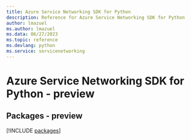 ```yaml
---
title: Azure Service Networking SDK for Python
description: Reference for Azure Service Networking SDK for Python
author: lmazuel
ms.author: lmazuel
ms.data: 06/27/2023
ms.topic: reference
ms.devlang: python
ms.service: servicenetworking
---
```

# Azure Service Networking SDK for Python - preview
## Packages - preview
[!INCLUDE [packages](service-networking-index.md)]